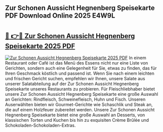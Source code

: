 ## Zur Schonen Aussicht Hegnenberg Speisekarte PDF Download Online 2025 E4W9L

# <h2><a href="http://gce7jx.nevu.top/?p=Zur+Schonen+Aussicht+Hegnenberg+Speisekarte">🔗 👉🔴 Zur Schonen Aussicht Hegnenberg Speisekarte 2025 PDF</a></h2>

[![Zur Schonen Aussicht Hegnenberg Speisekarte 2025 PDF](https://i.imgur.com/dBaPXMq.png)](http://gce7jx.nevu.top/?p=Zur+Schonen+Aussicht+Hegnenberg+Speisekarte)
In einem Restaurant oder Café ist das Menü des Essens nicht nur eine Liste von Gerichten, sondern auch eine Gelegenheit für Sie, etwas zu finden, das für Ihren Geschmack köstlich und passend ist. Wenn Sie nach einem leichten und frischen Gericht suchen, empfehlen wir Ihnen, unsere Salate aus unserer Salatabteilung auf der Zur Schonen Aussicht Hegnenberg Speisekarte unseres Restaurants zu probieren. Für Fleischliebhaber bietet unsere Zur Schonen Aussicht Hegnenberg Speisekarte eine große Auswahl an Gerichten: Rindfleisch, Schweinefleisch, Huhn und Fisch. Unseren Auserwählten bieten wir Gourmet-Gerichte wie Schaschlik und Steak an, die auf einem Holzfeuer zubereitet werden. Unsere Zur Schonen Aussicht Hegnenberg Speisekarte bietet eine große Auswahl an Desserts, von klassischen Torten und Kuchen bis hin zu exquisiten Crème Brûlée und Schokoladen-Schokoladen-Extras.
